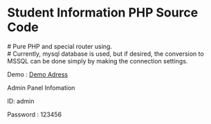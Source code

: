 <h1 dir="auto">Student Information PHP Source Code</h1>
<p># Pure PHP and special router using.<br /># Currently, mysql database is used, but if desired, the conversion to MSSQL can be done simply by making the connection settings.</p>
<p>Demo : <a href="http://eneskcbs.online/Login">Demo Adress</a></p>
<p>Admin Panel Infomation&nbsp;</p>
<p>ID: admin</p>
<p>Password : 123456</p>
<p>&nbsp;</p>
